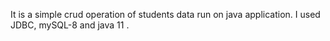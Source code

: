 It is a simple crud operation of students data run on java application. I used JDBC, mySQL-8 and java 11 . 
